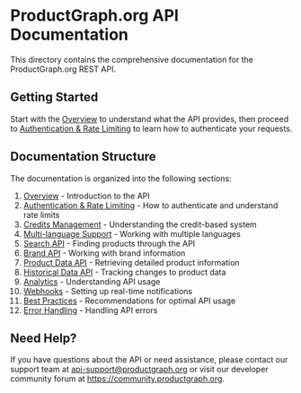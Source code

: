 # ProductGraph.org API Documentation

This directory contains the comprehensive documentation for the ProductGraph.org REST API.

## Getting Started

Start with the [Overview](01-overview.md) to understand what the API provides, then proceed to [Authentication & Rate Limiting](02-authentication.md) to learn how to authenticate your requests.

## Documentation Structure

The documentation is organized into the following sections:

1. [Overview](01-overview.md) - Introduction to the API
2. [Authentication & Rate Limiting](02-authentication.md) - How to authenticate and understand rate limits
3. [Credits Management](03-credits.md) - Understanding the credit-based system
4. [Multi-language Support](04-multilanguage.md) - Working with multiple languages
5. [Search API](05-search.md) - Finding products through the API
6. [Brand API](06-brand.md) - Working with brand information
7. [Product Data API](07-product-data.md) - Retrieving detailed product information
8. [Historical Data API](08-historical-data.md) - Tracking changes to product data
9. [Analytics](09-analytics.md) - Understanding API usage
10. [Webhooks](10-webhooks.md) - Setting up real-time notifications
11. [Best Practices](11-best-practices.md) - Recommendations for optimal API usage
12. [Error Handling](12-error-handling.md) - Handling API errors

## Need Help?

If you have questions about the API or need assistance, please contact our support team at api-support@productgraph.org or visit our developer community forum at https://community.productgraph.org.
